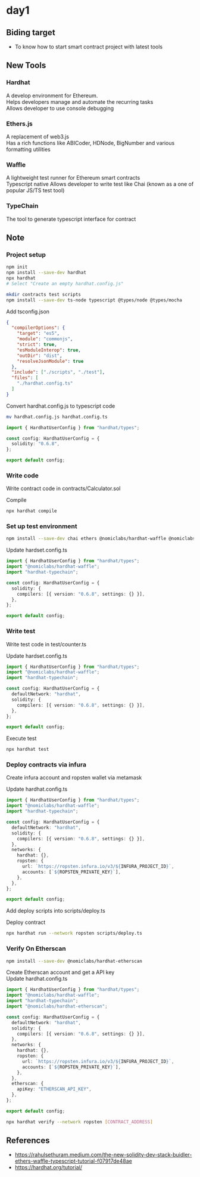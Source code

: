 # day1

## Biding target

- To know how to start smart contract project with latest tools

## New Tools

### Hardhat

A develop environment for Ethereum.  
Helps developers manage and automate the recurring tasks  
Allows developer to use console debugging

### Ethers.js
A replacement of web3.js  
Has a rich functions like ABICoder, HDNode, BigNumber and various formatting utilities

### Waffle
A lightweight test runner for Ethereum smart contracts  
Typescript native
Allows developer to write test like Chai (known as a one of popular JS/TS test tool)

### TypeChain
The tool to generate typescript interface for contract

## Note

### Project setup

```bash
npm init
npm install --save-dev hardhat
npx hardhat
# Select "Create an empty hardhat.config.js"

mkdir contracts test scripts
npm install --save-dev ts-node typescript @types/node @types/mocha
```

Add tsconfig.json

```json
{
  "compilerOptions": {
    "target": "es5",
    "module": "commonjs",
    "strict": true,
    "esModuleInterop": true,
    "outDir": "dist",
    "resolveJsonModule": true
  },
  "include": ["./scripts", "./test"],
  "files": [
    "./hardhat.config.ts"
  ]
}
```

Convert hardhat.config.js to typescript code

```bash
mv hardhat.config.js hardhat.config.ts
```

```ts
import { HardhatUserConfig } from "hardhat/types";

const config: HardhatUserConfig = {
  solidity: "0.6.8",
};

export default config;
```

### Write code

Write contract code in contracts/Calculator.sol

Compile

```bash
npx hardhat compile
```

### Set up test environment

```bash
npm install --save-dev chai ethers @nomiclabs/hardhat-waffle @nomiclabs/hardhat-ethers ethereum-waffle hardhat-typechain typechain ts-generator @typechain/ethers-v5
```

Update hardset.config.ts

```ts
import { HardhatUserConfig } from "hardhat/types";
import "@nomiclabs/hardhat-waffle";
import "hardhat-typechain";

const config: HardhatUserConfig = {
  solidity: {
    compilers: [{ version: "0.6.8", settings: {} }],
  },
};

export default config;
```

### Write test

Write test code in test/counter.ts

Update hardset.config.ts

```ts
import { HardhatUserConfig } from "hardhat/types";
import "@nomiclabs/hardhat-waffle";
import "hardhat-typechain";

const config: HardhatUserConfig = {
  defaultNetwork: "hardhat",
  solidity: {
    compilers: [{ version: "0.6.8", settings: {} }],
  },
};

export default config;
```

Execute test

```bash
npx hardhat test
```

### Deploy contracts via infura

Create infura account and ropsten wallet via metamask

Update hardhat.config.ts

```ts
import { HardhatUserConfig } from "hardhat/types";
import "@nomiclabs/hardhat-waffle";
import "hardhat-typechain";

const config: HardhatUserConfig = {
  defaultNetwork: "hardhat",
  solidity: {
    compilers: [{ version: "0.6.8", settings: {} }],
  },
  networks: {
    hardhat: {},
    ropsten: {
      url: `https://ropsten.infura.io/v3/${INFURA_PROJECT_ID}`,
      accounts: [`${ROPSTEN_PRIVATE_KEY}`],
    },
  },
};

export default config;
```

Add deploy scripts into scripts/deploy.ts

Deploy contract

```bash
npx hardhat run --network ropsten scripts/deploy.ts
```

### Verify On Etherscan

```bash
npm install --save-dev @nomiclabs/hardhat-etherscan
```

Create Etherscan account and get a API key  
Update hardhat.config.ts

```ts
import { HardhatUserConfig } from "hardhat/types";
import "@nomiclabs/hardhat-waffle";
import "hardhat-typechain";
import "@nomiclabs/hardhat-etherscan";

const config: HardhatUserConfig = {
  defaultNetwork: "hardhat",
  solidity: {
    compilers: [{ version: "0.6.8", settings: {} }],
  },
  networks: {
    hardhat: {},
    ropsten: {
      url: `https://ropsten.infura.io/v3/${INFURA_PROJECT_ID}`,
      accounts: [`${ROPSTEN_PRIVATE_KEY}`],
    },
  },
  etherscan: {
    apiKey: "ETHERSCAN_API_KEY",
  },
};

export default config;
```

```bash
npx hardhat verify --network ropsten [CONTRACT_ADDRESS] 
```

## References

- https://rahulsethuram.medium.com/the-new-solidity-dev-stack-buidler-ethers-waffle-typescript-tutorial-f07917de48ae
- https://hardhat.org/tutorial/
